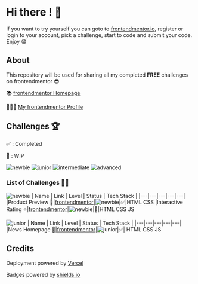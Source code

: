 # Hi there ! 👋

If you want to try yourself you can goto to [frontendmentor.io](https://www.frontendmentor.io), register or login to your account, pick a challenge, start to code and submit your code. Enjoy 😁

## About

This repository will be used for sharing all my completed **FREE** challenges on frontendmentor 😎

📚 [frontendmentor Homepage](https://www.frontendmentor.io)

👨🏻‍💻 [My frontendmentor Profile](https://www.frontendmentor.io/profile/mikhael7)

## Challenges 🏆

✅ : Completed

🚧 : WIP

![newbie](https://img.shields.io/badge/1-NEWBIE-cyan)
![junior](https://img.shields.io/badge/2-JUNIOR-green)
![intermediate](https://img.shields.io/badge/3-INTERMEDIATE-yellow)
![advanced](https://img.shields.io/badge/4-ADVANCED-orange)

### List of Challenges 🏃‍♂️

![newbie](https://img.shields.io/badge/1-NEWBIE-cyan)
| Name | Link | Level | Status | Tech Stack |
|---|---|---|---|---|
|Product Preview 💄|[frontendmentor](https://www.frontendmentor.io/challenges/product-preview-card-component-GO7UmttRfa)|![newbie](https://img.shields.io/badge/1-NEWBIE-cyan)|✅|HTML CSS
|Interactive Rating ⭐️|[frontendmentor](https://www.frontendmentor.io/challenges/interactive-rating-component-koxpeBUmI)|![newbie](https://img.shields.io/badge/1-NEWBIE-cyan)|🚧|HTML CSS JS

![junior](https://img.shields.io/badge/2-JUNIOR-green)
| Name | Link | Level | Status | Tech Stack |
|---|---|---|---|---|
|News Homepage 📰|[frontendmentor](https://www.frontendmentor.io/solutions/newshomepagemain-ZBUX_ExBCH)|![junior](https://img.shields.io/badge/2-JUNIOR-green)|✅| HTML CSS JS

## Credits

Deployment powered by [Vercel](https://vercel.com/)

Badges powered by [shields.io](https://shields.io/)
